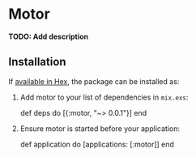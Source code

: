 # Motor

**TODO: Add description**

## Installation

If [available in Hex](https://hex.pm/docs/publish), the package can be installed as:

  1. Add motor to your list of dependencies in `mix.exs`:

        def deps do
          [{:motor, "~> 0.0.1"}]
        end

  2. Ensure motor is started before your application:

        def application do
          [applications: [:motor]]
        end

